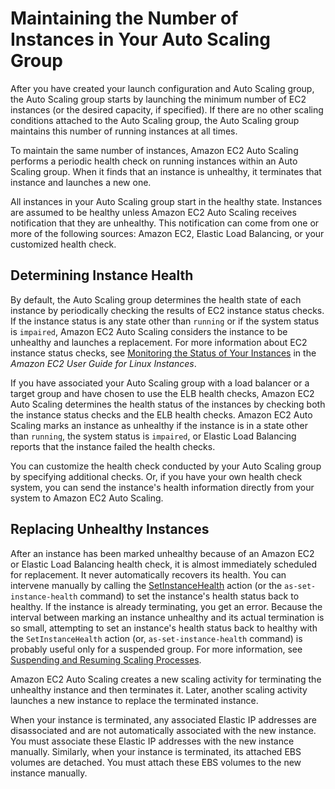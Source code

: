 # Maintaining the Number of Instances in Your Auto Scaling Group<a name="as-maintain-instance-levels"></a>

After you have created your launch configuration and Auto Scaling group, the Auto Scaling group starts by launching the minimum number of EC2 instances \(or the desired capacity, if specified\)\. If there are no other scaling conditions attached to the Auto Scaling group, the Auto Scaling group maintains this number of running instances at all times\.

To maintain the same number of instances, Amazon EC2 Auto Scaling performs a periodic health check on running instances within an Auto Scaling group\. When it finds that an instance is unhealthy, it terminates that instance and launches a new one\.

All instances in your Auto Scaling group start in the healthy state\. Instances are assumed to be healthy unless Amazon EC2 Auto Scaling receives notification that they are unhealthy\. This notification can come from one or more of the following sources: Amazon EC2, Elastic Load Balancing, or your customized health check\.

## Determining Instance Health<a name="determine-instance-health"></a>

By default, the Auto Scaling group determines the health state of each instance by periodically checking the results of EC2 instance status checks\. If the instance status is any state other than `running` or if the system status is `impaired`, Amazon EC2 Auto Scaling considers the instance to be unhealthy and launches a replacement\. For more information about EC2 instance status checks, see [Monitoring the Status of Your Instances](http://docs.aws.amazon.com/AWSEC2/latest/UserGuide/using-monitoring.html) in the *Amazon EC2 User Guide for Linux Instances*\.

If you have associated your Auto Scaling group with a load balancer or a target group and have chosen to use the ELB health checks, Amazon EC2 Auto Scaling determines the health status of the instances by checking both the instance status checks and the ELB health checks\. Amazon EC2 Auto Scaling marks an instance as unhealthy if the instance is in a state other than `running`, the system status is `impaired`, or Elastic Load Balancing reports that the instance failed the health checks\.

You can customize the health check conducted by your Auto Scaling group by specifying additional checks\. Or, if you have your own health check system, you can send the instance's health information directly from your system to Amazon EC2 Auto Scaling\.

## Replacing Unhealthy Instances<a name="replace-unhealthy-instance"></a>

After an instance has been marked unhealthy because of an Amazon EC2 or Elastic Load Balancing health check, it is almost immediately scheduled for replacement\. It never automatically recovers its health\. You can intervene manually by calling the [SetInstanceHealth](http://docs.aws.amazon.com/autoscaling/ec2/APIReference/API_SetInstanceHealth.html) action \(or the `as-set-instance-health` command\) to set the instance's health status back to healthy\. If the instance is already terminating, you get an error\. Because the interval between marking an instance unhealthy and its actual termination is so small, attempting to set an instance's health status back to healthy with the `SetInstanceHealth` action \(or, `as-set-instance-health` command\) is probably useful only for a suspended group\. For more information, see [Suspending and Resuming Scaling Processes](as-suspend-resume-processes.md)\.

Amazon EC2 Auto Scaling creates a new scaling activity for terminating the unhealthy instance and then terminates it\. Later, another scaling activity launches a new instance to replace the terminated instance\.

When your instance is terminated, any associated Elastic IP addresses are disassociated and are not automatically associated with the new instance\. You must associate these Elastic IP addresses with the new instance manually\. Similarly, when your instance is terminated, its attached EBS volumes are detached\. You must attach these EBS volumes to the new instance manually\.